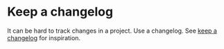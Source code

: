 # Keep a changelog

It can be hard to track changes in a project. Use a changelog. See [keep a changelog](https://keepachangelog.com/) for inspiration.